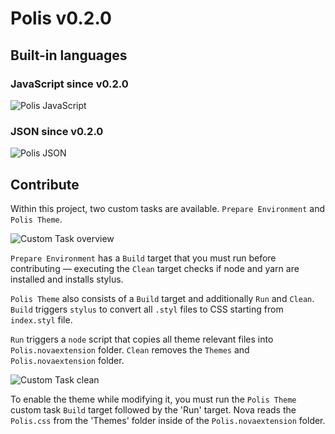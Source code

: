 # Polis v0.2.0

## Built-in languages

### JavaScript since v0.2.0
![Polis JavaScript][polis_javascript]

### JSON since v0.2.0
![Polis JSON][polis_json]

## Contribute

Within this project, two custom tasks are available. `Prepare Environment` and `Polis Theme`.

![Custom Task overview][custom_task_overview]

`Prepare Environment` has a `Build` target that you must run before contributing — executing the `Clean` target checks if node and yarn are installed and installs stylus.

`Polis Theme` also consists of a `Build` target and additionally `Run` and `Clean`. `Build` triggers `stylus` to convert all `.styl` files to CSS starting from `index.styl` file.

`Run` triggers a `node` script that copies all theme relevant files into `Polis.novaextension` folder. `Clean` removes the `Themes` and `Polis.novaextension` folder.

![Custom Task clean][custom_task_clean]

To enable the theme while modifying it, you must run the `Polis Theme` custom task `Build` target followed by the 'Run' target. Nova reads the `Polis.css` from the 'Themes' folder inside of the `Polis.novaextension` folder.

[polis_javascript]:
https://gitlab.com/fibric/polis-nova-theme/-/raw/main/Images/extension/polis-javascript.png

[polis_json]:
https://gitlab.com/fibric/polis-nova-theme/-/raw/main/Images/extension/polis-json.png

[custom_task_overview]:
https://gitlab.com/fibric/polis-nova-theme/-/raw/main/Images/extension/custom-task-overview.png

[custom_task_clean]:
https://gitlab.com/fibric/polis-nova-theme/-/raw/main/Images/extension/custom-task-clean.gif
